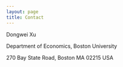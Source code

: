 ```yaml
---
layout: page
title: Contact
---
```


Dongwei Xu

Department of Economics, Boston University

270 Bay State Road, Boston MA 02215 USA